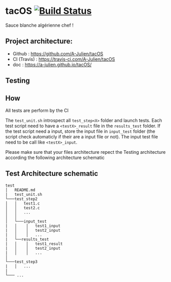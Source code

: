 # tacOS [![Build Status](https://travis-ci.com/A-Julien/tacOS.svg?branch=master)](https://travis-ci.com/A-Julien/tacOS)

Sauce blanche algérienne chef !

## Project architecture:

*	Github : https://github.com/A-Julien/tacOS
*	CI (Travis) : https://travis-ci.com/A-Julien/tacOS
*	doc : https://a-julien.github.io/tacOS/

## Testing
## How
All tests are perform by the CI

The ```test_unit.sh```  introspect all ```test_step<X>``` folder and launch tests.
Each test script need to have a ```<testX>_result``` file in the ```results_test``` folder.
If the test script need a input, store the input file in ```input_test``` folder 
(the script check automaticly if their are a input file or not). The input test file 
need to be call like ```<testX>_input```. 

Please make sure that your files architecture repect the Testing 
architecture according the following architecture schematic

## Test Architecture schematic

```
test
│   README.md
|   test_unit.sh
└───test_step2
│   │   test1.c
│   │   test2.c
│   │   ...
│   │   
│   └───input_test
|   │    │   test1_input
|   │    │   test2_input
|   │    │   ...
|   └──results_test
|   │    │   test1_result
|   │    │   test2_input
|   │    │   ...
│   
└───test_step3
|   │   ...
|
└─── ...
```




